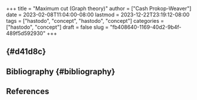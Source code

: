 +++
title = "Maximum cut (Graph theory)"
author = ["Cash Prokop-Weaver"]
date = 2023-02-08T11:04:00-08:00
lastmod = 2023-12-22T23:19:12-08:00
tags = ["hastodo", "concept", "hastodo", "concept"]
categories = ["hastodo", "concept"]
draft = false
slug = "fb408640-1169-40d2-9b4f-489f5d592930"
+++

##  {#d41d8c}


## Bibliography {#bibliography}

## References

<style>.csl-entry{text-indent: -1.5em; margin-left: 1.5em;}</style><div class="csl-bib-body">
</div>
